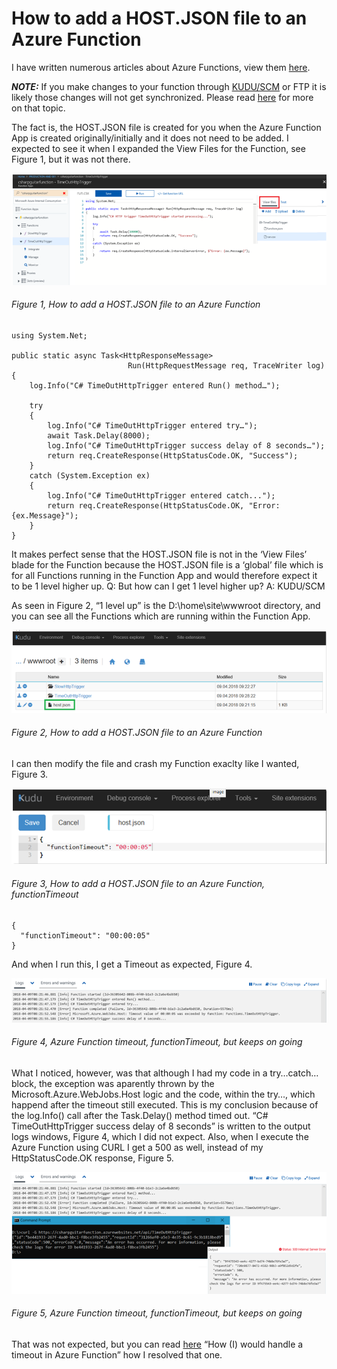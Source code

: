 # How to add a HOST.JSON file to an Azure Function

I have written numerous articles about Azure Functions, view them [here][LINK1].

***NOTE:*** If you make changes to your function through [KUDU/SCM][LINK4] or FTP it is likely those changes will not get synchronized.  Please read [here][LINK3] for more on that topic.

The fact is, the HOST.JSON file is created for you when the Azure Function App is created originally/initially and it does not need to be added.  I expected to see it when I expanded the View Files for the Function, see Figure 1, but it was not there.

![How to add a HOST.JSON file to an Azure Function][FIGURE1]
###### Figure 1, How to add a HOST.JSON file to an Azure Function

```
using System.Net;
 
public static async Task<HttpResponseMessage>
                          Run(HttpRequestMessage req, TraceWriter log)
{
    log.Info("C# TimeOutHttpTrigger entered Run() method…");
 
    try
    {
        log.Info("C# TimeOutHttpTrigger entered try…");
        await Task.Delay(8000);
        log.Info("C# TimeOutHttpTrigger success delay of 8 seconds…");
        return req.CreateResponse(HttpStatusCode.OK, "Success");
    }
    catch (System.Exception ex)
    {
        log.Info("C# TimeOutHttpTrigger entered catch...");
        return req.CreateResponse(HttpStatusCode.OK, "Error: {ex.Message}");
    }
}
```

It makes perfect sense that the HOST.JSON file is not in the ‘View Files’ blade for the Function because the HOST.JSON file is a ‘global’ file which is for all Functions running in the Function App and would therefore expect it to be 1 level higher up.  Q: But how can I get 1 level higher up?  A: KUDU/SCM

As seen in Figure 2, “1 level up” is the D:\home\site\wwwroot directory, and you can see all the Functions which are running within the Function App.

![How to add a HOST.JSON file to an Azure Function][FIGURE2]
###### Figure 2, How to add a HOST.JSON file to an Azure Function

I can then modify the file and crash my Function exaclty like I wanted, Figure 3.

![How to add a HOST.JSON file to an Azure Function, functionTimeout][FIGURE3]
###### Figure 3, How to add a HOST.JSON file to an Azure Function, functionTimeout

```
{
  "functionTimeout": "00:00:05"
}
```

And when I run this, I get a Timeout as expected, Figure 4.

![Azure Function timeout, functionTimeout, but keeps on going][FIGURE4]
###### Figure 4, Azure Function timeout, functionTimeout, but keeps on going

What I noticed, however, was that although I had my code in a try…catch… block, the exception was aparently thrown by the Microsoft.Azure.WebJobs.Host logic and the code, within the try…, which happend after the timeout still executed.  This is my conclusion because of the log.Info() call after the Task.Delay() method timed out.  “C# TimeOutHttpTrigger success delay of 8 seconds” is written to the output logs windows, Figure 4, which I did not expect.  Also, when I execute the Azure Function using CURL I get a 500 as well, instead of my HttpStatusCode.OK response, Figure 5.

![Azure Function timeout, functionTimeout, but keeps on going][FIGURE5]
###### Figure 5, Azure Function timeout, functionTimeout, but keeps on going

That was not expected, but you can read [here][LINK2] “How (I) would handle a timeout in Azure Function” how I resolved that one.

[FIGURE1]: ../images/2018/msdn-0065.png "Figure 1, how to handle a timeout in Azure Function"
[FIGURE2]: ../images/2018/msdn-0066.png "Figure 2, How to add a HOST.JSON file to an Azure Function"
[FIGURE3]: ../images/2018/msdn-0067.png "Figure 3, How to add a HOST.JSON file to an Azure Function, functionTimeout"
[FIGURE4]: ../images/2018/msdn-0068.png "Figure 4, Azure Function timeout, functionTimeout, but keeps on going"
[FIGURE5]: ../images/2018/msdn-0069.png "Figure 5, Azure Function timeout, functionTimeout, but keeps on going"

[LINK1]: ../README.md#azure-functions
[LINK2]: 2018-06-how-i-would-handle-a-timeout-in-azure-function.md
[LINK3]: 2018-08-why-does-my-azure-function-sometimes-stop-being-triggered.md
[LINK4]: ../2014/2014-03-using-kudu-with-windows-azure-web-sites.md
